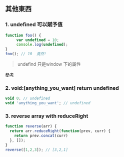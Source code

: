 ## 其他東西

 
### 1. undefined 可以賦予值
```js
function foo() {
     var undefined = 10;
     console.log(undefined);
}
foo(); // 10  竟然!
```
>undefind 只是window 下的屬性

[參考](https://segmentfault.com/a/1190000004212150)

### 2. void:[anything_you_want] return undefined

```js
void 0; // undefined
void 'anything_you_want'; // undefined
```

### 3. reverse array with reduceRight

```js
function reverse(arr) {
  return arr.reduceRight(function(prev, curr) {
    return prev.concat(curr)
  }, []);
}
reverse([1,2,3]); // [3,2,1]
```
